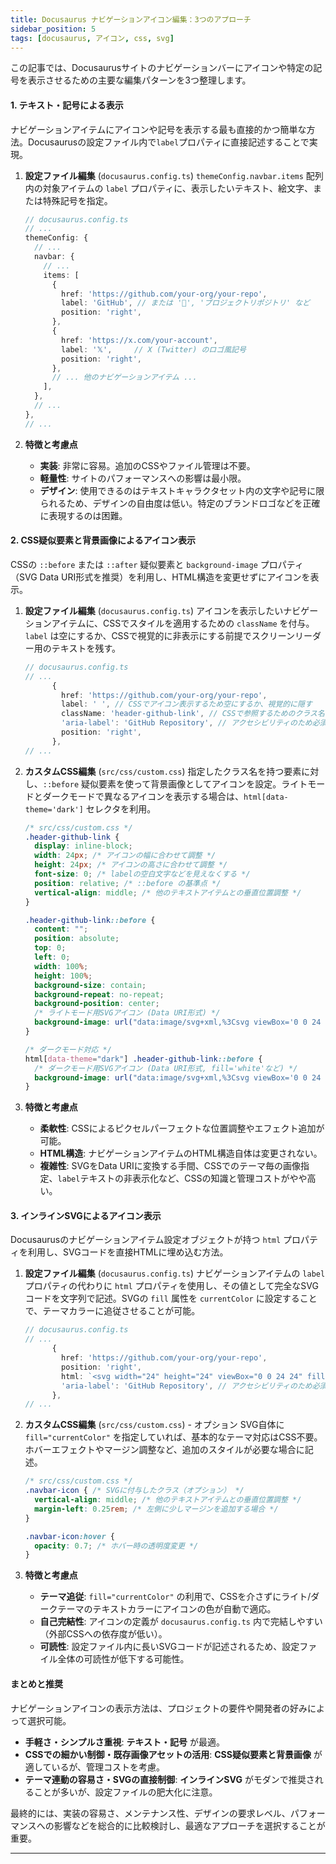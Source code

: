 ```yaml
---
title: Docusaurus ナビゲーションアイコン編集：3つのアプローチ
sidebar_position: 5
tags: [docusaurus, アイコン, css, svg]
---
```


この記事では、Docusaurusサイトのナビゲーションバーにアイコンや特定の記号を表示させるための主要な編集パターンを3つ整理します。


#### 1. テキスト・記号による表示

ナビゲーションアイテムにアイコンや記号を表示する最も直接的かつ簡単な方法。Docusaurusの設定ファイル内で`label`プロパティに直接記述することで実現。

<!-- truncate -->

1.  **設定ファイル編集** (`docusaurus.config.ts`)
    `themeConfig.navbar.items` 配列内の対象アイテムの `label` プロパティに、表示したいテキスト、絵文字、または特殊記号を指定。

    ```typescript
    // docusaurus.config.ts
    // ...
    themeConfig: {
      // ...
      navbar: {
        // ...
        items: [
          {
            href: 'https://github.com/your-org/your-repo',
            label: 'GitHub', // または '🐙', 'プロジェクトリポジトリ' など
            position: 'right',
          },
          {
            href: 'https://x.com/your-account',
            label: '𝕏',     // X (Twitter) のロゴ風記号
            position: 'right',
          },
          // ... 他のナビゲーションアイテム ...
        ],
      },
      // ...
    },
    // ...
    ```

2.  **特徴と考慮点**
    *   **実装**: 非常に容易。追加のCSSやファイル管理は不要。
    *   **軽量性**: サイトのパフォーマンスへの影響は最小限。
    *   **デザイン**: 使用できるのはテキストキャラクタセット内の文字や記号に限られるため、デザインの自由度は低い。特定のブランドロゴなどを正確に表現するのは困難。

#### 2. CSS疑似要素と背景画像によるアイコン表示

CSSの `::before` または `::after` 疑似要素と `background-image` プロパティ（SVG Data URI形式を推奨）を利用し、HTML構造を変更せずにアイコンを表示。

1.  **設定ファイル編集** (`docusaurus.config.ts`)
    アイコンを表示したいナビゲーションアイテムに、CSSでスタイルを適用するための `className` を付与。`label` は空にするか、CSSで視覚的に非表示にする前提でスクリーンリーダー用のテキストを残す。

    ```typescript
    // docusaurus.config.ts
    // ...
          {
            href: 'https://github.com/your-org/your-repo',
            label: ' ', // CSSでアイコン表示するため空にするか、視覚的に隠す
            className: 'header-github-link', // CSSで参照するためのクラス名
            'aria-label': 'GitHub Repository', // アクセシビリティのため必須
            position: 'right',
          },
    // ...
    ```

2.  **カスタムCSS編集** (`src/css/custom.css`)
    指定したクラス名を持つ要素に対し、`::before` 疑似要素を使って背景画像としてアイコンを設定。ライトモードとダークモードで異なるアイコンを表示する場合は、`html[data-theme='dark']` セレクタを利用。

    ```css
    /* src/css/custom.css */
    .header-github-link {
      display: inline-block;
      width: 24px; /* アイコンの幅に合わせて調整 */
      height: 24px; /* アイコンの高さに合わせて調整 */
      font-size: 0; /* labelの空白文字などを見えなくする */
      position: relative; /* ::before の基準点 */
      vertical-align: middle; /* 他のテキストアイテムとの垂直位置調整 */
    }

    .header-github-link::before {
      content: "";
      position: absolute;
      top: 0;
      left: 0;
      width: 100%;
      height: 100%;
      background-size: contain;
      background-repeat: no-repeat;
      background-position: center;
      /* ライトモード用SVGアイコン (Data URI形式) */
      background-image: url("data:image/svg+xml,%3Csvg viewBox='0 0 24 24' xmlns='http://www.w3.org/2000/svg'%3E%3Cpath d='M12 ... Z'/%3E%3C/svg%3E");
    }

    /* ダークモード対応 */
    html[data-theme="dark"] .header-github-link::before {
      /* ダークモード用SVGアイコン (Data URI形式, fill='white'など) */
      background-image: url("data:image/svg+xml,%3Csvg viewBox='0 0 24 24' xmlns='http://www.w3.org/2000/svg'%3E%3Cpath fill='white' d='M12 ... Z'/%3E%3C/svg%3E");
    }
    ```

3.  **特徴と考慮点**
    *   **柔軟性**: CSSによるピクセルパーフェクトな位置調整やエフェクト追加が可能。
    *   **HTML構造**: ナビゲーションアイテムのHTML構造自体は変更されない。
    *   **複雑性**: SVGをData URIに変換する手間、CSSでのテーマ毎の画像指定、`label`テキストの非表示化など、CSSの知識と管理コストがやや高い。

#### 3. インラインSVGによるアイコン表示

Docusaurusのナビゲーションアイテム設定オブジェクトが持つ `html` プロパティを利用し、SVGコードを直接HTMLに埋め込む方法。

1.  **設定ファイル編集** (`docusaurus.config.ts`)
    ナビゲーションアイテムの `label` プロパティの代わりに `html` プロパティを使用し、その値として完全なSVGコードを文字列で記述。SVGの `fill` 属性を `currentColor` に設定することで、テーマカラーに追従させることが可能。

    ```typescript
    // docusaurus.config.ts
    // ...
          {
            href: 'https://github.com/your-org/your-repo',
            position: 'right',
            html: `<svg width="24" height="24" viewBox="0 0 24 24" fill="currentColor" xmlns="http://www.w3.org/2000/svg" class="navbar-icon" aria-hidden="true"><path d="M12 ... Z"/></svg>`, // SVGコードを直接記述
            'aria-label': 'GitHub Repository', // アクセシビリティのため必須
          },
    // ...
    ```

2.  **カスタムCSS編集** (`src/css/custom.css`) - オプション
    SVG自体に `fill="currentColor"` を指定していれば、基本的なテーマ対応はCSS不要。ホバーエフェクトやマージン調整など、追加のスタイルが必要な場合に記述。

    ```css
    /* src/css/custom.css */
    .navbar-icon { /* SVGに付与したクラス（オプション） */
      vertical-align: middle; /* 他のテキストアイテムとの垂直位置調整 */
      margin-left: 0.25rem; /* 左側に少しマージンを追加する場合 */
    }

    .navbar-icon:hover {
      opacity: 0.7; /* ホバー時の透明度変更 */
    }
    ```

3.  **特徴と考慮点**
    *   **テーマ追従**: `fill="currentColor"` の利用で、CSSを介さずにライト/ダークテーマのテキストカラーにアイコンの色が自動で適応。
    *   **自己完結性**: アイコンの定義が `docusaurus.config.ts` 内で完結しやすい（外部CSSへの依存度が低い）。
    *   **可読性**: 設定ファイル内に長いSVGコードが記述されるため、設定ファイル全体の可読性が低下する可能性。

#### まとめと推奨

ナビゲーションアイコンの表示方法は、プロジェクトの要件や開発者の好みによって選択可能。

*   **手軽さ・シンプルさ重視**: **テキスト・記号** が最適。
*   **CSSでの細かい制御・既存画像アセットの活用**: **CSS疑似要素と背景画像** が適しているが、管理コストを考慮。
*   **テーマ連動の容易さ・SVGの直接制御**: **インラインSVG** がモダンで推奨されることが多いが、設定ファイルの肥大化に注意。

最終的には、実装の容易さ、メンテナンス性、デザインの要求レベル、パフォーマンスへの影響などを総合的に比較検討し、最適なアプローチを選択することが重要。

---